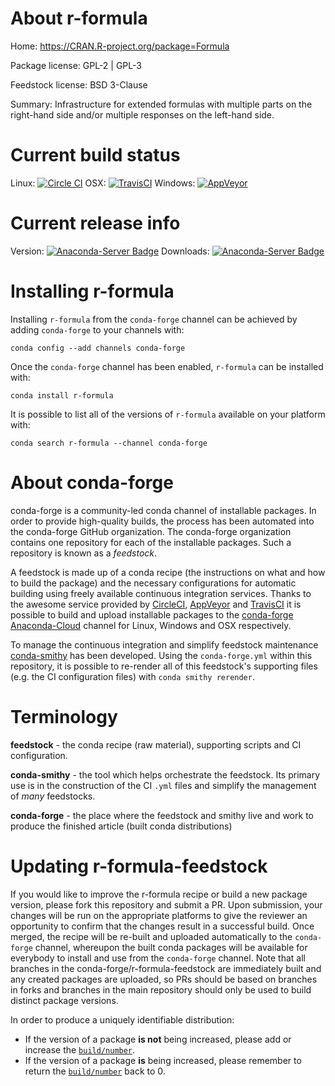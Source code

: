 About r-formula
===============

Home: https://CRAN.R-project.org/package=Formula

Package license: GPL-2 | GPL-3

Feedstock license: BSD 3-Clause

Summary: Infrastructure for extended formulas with multiple parts on the right-hand side and/or multiple responses on the left-hand side.



Current build status
====================

Linux: [![Circle CI](https://circleci.com/gh/conda-forge/r-formula-feedstock.svg?style=shield)](https://circleci.com/gh/conda-forge/r-formula-feedstock)
OSX: [![TravisCI](https://travis-ci.org/conda-forge/r-formula-feedstock.svg?branch=master)](https://travis-ci.org/conda-forge/r-formula-feedstock)
Windows: [![AppVeyor](https://ci.appveyor.com/api/projects/status/github/conda-forge/r-formula-feedstock?svg=True)](https://ci.appveyor.com/project/conda-forge/r-formula-feedstock/branch/master)

Current release info
====================
Version: [![Anaconda-Server Badge](https://anaconda.org/conda-forge/r-formula/badges/version.svg)](https://anaconda.org/conda-forge/r-formula)
Downloads: [![Anaconda-Server Badge](https://anaconda.org/conda-forge/r-formula/badges/downloads.svg)](https://anaconda.org/conda-forge/r-formula)

Installing r-formula
====================

Installing `r-formula` from the `conda-forge` channel can be achieved by adding `conda-forge` to your channels with:

```
conda config --add channels conda-forge
```

Once the `conda-forge` channel has been enabled, `r-formula` can be installed with:

```
conda install r-formula
```

It is possible to list all of the versions of `r-formula` available on your platform with:

```
conda search r-formula --channel conda-forge
```


About conda-forge
=================

conda-forge is a community-led conda channel of installable packages.
In order to provide high-quality builds, the process has been automated into the
conda-forge GitHub organization. The conda-forge organization contains one repository
for each of the installable packages. Such a repository is known as a *feedstock*.

A feedstock is made up of a conda recipe (the instructions on what and how to build
the package) and the necessary configurations for automatic building using freely
available continuous integration services. Thanks to the awesome service provided by
[CircleCI](https://circleci.com/), [AppVeyor](http://www.appveyor.com/)
and [TravisCI](https://travis-ci.org/) it is possible to build and upload installable
packages to the [conda-forge](https://anaconda.org/conda-forge)
[Anaconda-Cloud](http://docs.anaconda.org/) channel for Linux, Windows and OSX respectively.

To manage the continuous integration and simplify feedstock maintenance
[conda-smithy](http://github.com/conda-forge/conda-smithy) has been developed.
Using the ``conda-forge.yml`` within this repository, it is possible to re-render all of
this feedstock's supporting files (e.g. the CI configuration files) with ``conda smithy rerender``.


Terminology
===========

**feedstock** - the conda recipe (raw material), supporting scripts and CI configuration.

**conda-smithy** - the tool which helps orchestrate the feedstock.
                   Its primary use is in the construction of the CI ``.yml`` files
                   and simplify the management of *many* feedstocks.

**conda-forge** - the place where the feedstock and smithy live and work to
                  produce the finished article (built conda distributions)


Updating r-formula-feedstock
============================

If you would like to improve the r-formula recipe or build a new
package version, please fork this repository and submit a PR. Upon submission,
your changes will be run on the appropriate platforms to give the reviewer an
opportunity to confirm that the changes result in a successful build. Once
merged, the recipe will be re-built and uploaded automatically to the
`conda-forge` channel, whereupon the built conda packages will be available for
everybody to install and use from the `conda-forge` channel.
Note that all branches in the conda-forge/r-formula-feedstock are
immediately built and any created packages are uploaded, so PRs should be based
on branches in forks and branches in the main repository should only be used to
build distinct package versions.

In order to produce a uniquely identifiable distribution:
 * If the version of a package **is not** being increased, please add or increase
   the [``build/number``](http://conda.pydata.org/docs/building/meta-yaml.html#build-number-and-string).
 * If the version of a package **is** being increased, please remember to return
   the [``build/number``](http://conda.pydata.org/docs/building/meta-yaml.html#build-number-and-string)
   back to 0.

